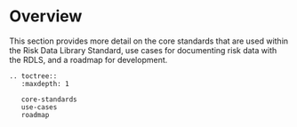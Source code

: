 # Overview

This section provides more detail on the core standards that are used within the Risk Data Library Standard, use cases for documenting risk data with the RDLS, and a roadmap for development.

```{eval-rst}
.. toctree::
   :maxdepth: 1

   core-standards
   use-cases
   roadmap
```


